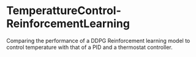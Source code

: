 # TemperattureControl-ReinforcementLearning
Comparing the performance of a DDPG Reinforcement learning model to control temperature with that of a PID and a thermostat controller. 
